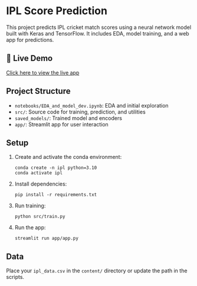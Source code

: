 # IPL Score Prediction

This project predicts IPL cricket match scores using a neural network model built with Keras and TensorFlow. It includes EDA, model training, and a web app for predictions.

## 🔗 Live Demo

[Click here to view the live app](https://ipl-score-prediction-dxar.onrender.com/)


## Project Structure
- `notebooks/EDA_and_model_dev.ipynb`: EDA and initial exploration
- `src/`: Source code for training, prediction, and utilities
- `saved_models/`: Trained model and encoders
- `app/`: Streamlit app for user interaction

## Setup
1. Create and activate the conda environment:
   ```
   conda create -n ipl python=3.10
   conda activate ipl
   ```
2. Install dependencies:
   ```
   pip install -r requirements.txt
   ```
3. Run training:
   ```
   python src/train.py
   ```
4. Run the app:
   ```
   streamlit run app/app.py
   ```

## Data
Place your `ipl_data.csv` in the `content/` directory or update the path in the scripts. 